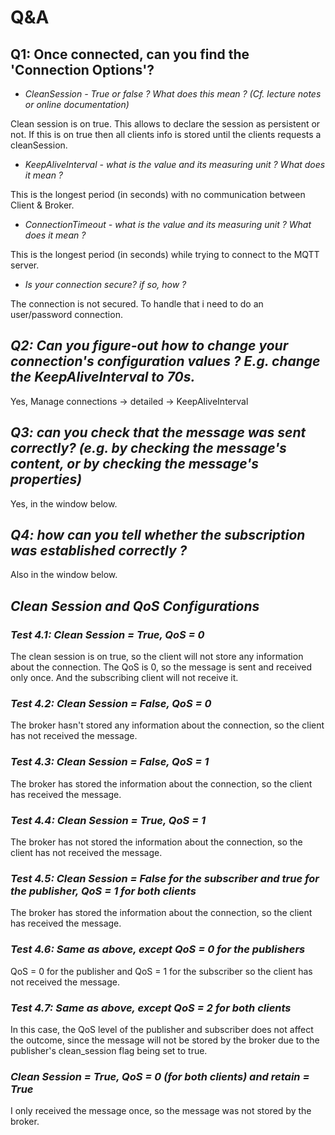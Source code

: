 # Q&A

## Q1: Once connected, can you find the 'Connection Options'?
  
* *CleanSession - True or false ? What does this mean ? (Cf. lecture notes or online documentation)*

Clean session is on true. This allows to declare the session as persistent or not. If this is on true then all clients info is stored until the clients requests a cleanSession.

* *KeepAliveInterval - what is the value and its measuring unit ? What does it mean ?*

This is the longest period (in seconds) with no communication between Client & Broker.

* *ConnectionTimeout - what is the value and its measuring unit ? What does it mean ?*

This is the longest period (in seconds) while trying to connect to the MQTT server.

* *Is your connection secure? if so, how ?*

The connection is not secured. To handle that i need to do an user/password connection.

## *Q2: Can you figure-out how to change your connection's configuration values ? E.g. change the KeepAliveInterval to 70s.*

Yes, Manage connections -> detailed -> KeepAliveInterval

## *Q3: can you check that the message was sent correctly? (e.g. by checking the message's content, or by checking the message's properties)*

Yes, in the window below.

## *Q4: how can you tell whether the subscription was established correctly ?*

Also in the window below.

## *Clean Session and QoS Configurations*

### *Test 4.1: Clean Session = True, QoS = 0*

The clean session is on true, so the client will not store any information about the connection. The QoS is 0, so the message is sent and received only once. And the subscribing client will not receive it.

### *Test 4.2: Clean Session = False, QoS = 0*

The broker hasn't stored any information about the connection, so the client has not received the message.

### *Test 4.3: Clean Session = False, QoS = 1*

The broker has stored the information about the connection, so the client has received the message.

### *Test 4.4: Clean Session = True, QoS = 1*

The broker has not stored the information about the connection, so the client has not received the message.

### *Test 4.5: Clean Session = False for the subscriber and true for the publisher, QoS = 1 for both clients*

The broker has stored the information about the connection, so the client has received the message.

### *Test 4.6: Same as above, except QoS = 0 for the publishers*

QoS = 0 for the publisher and QoS = 1 for the subscriber so the client has not received the message.

### *Test 4.7: Same as above, except QoS = 2 for both clients*

In this case, the QoS level of the publisher and subscriber does not affect the outcome, since the message will not be stored by the broker due to the publisher's clean_session flag being set to true.

### *Clean Session = True, QoS = 0 (for both clients) and retain = True*

I only received the message once, so the message was not stored by the broker.

